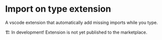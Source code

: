 # Import on type extension

A vscode extension that automatically add missing imports while you type.

🏗️ In development! Extension is not yet published to the marketplace.
